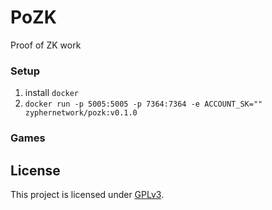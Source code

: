 # PoZK
Proof of ZK work

### Setup
1. install `docker`
2. `docker run -p 5005:5005 -p 7364:7364 -e ACCOUNT_SK="" zyphernetwork/pozk:v0.1.0`

### Games

## License

This project is licensed under [GPLv3](https://www.gnu.org/licenses/gpl-3.0.en.html).

